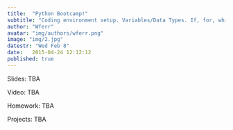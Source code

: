 ```yaml
---
title:  "Python Bootcamp!"
subtitle: "Coding environment setup. Variables/Data Types. If, for, while statements."
author: "Wferr"
avatar: "img/authors/wferr.png"
image: "img/2.jpg"
datestr: "Wed Feb 8"
date:   2015-04-24 12:12:12
published: true
---
```


Slides: TBA

Video: TBA

Homework: TBA

Projects: TBA

